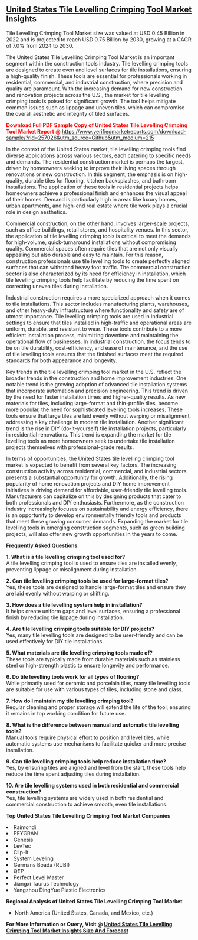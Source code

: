 <h2><a href="https://www.verifiedmarketreports.com/download-sample/?rid=257026&amp;utm_source=Github&amp;utm_medium=215" target="_blank">United States Tile Levelling Crimping Tool Market</a> Insights</h2><p>Tile Levelling Crimping Tool Market size was valued at USD 0.45 Billion in 2022 and is projected to reach USD 0.75 Billion by 2030, growing at a CAGR of 7.0% from 2024 to 2030.</p><p><p>The United States Tile Levelling Crimping Tool Market is an important segment within the construction tools industry. Tile levelling crimping tools are designed to create even and level surfaces for tile installations, ensuring a high-quality finish. These tools are essential for professionals working in residential, commercial, and industrial construction, where precision and quality are paramount. With the increasing demand for new construction and renovation projects across the U.S., the market for tile levelling crimping tools is poised for significant growth. The tool helps mitigate common issues such as lippage and uneven tiles, which can compromise the overall aesthetic and integrity of tiled surfaces. <p><span class=""><span style="color: #ff0000;"><strong>Download Full PDF Sample Copy of United States Tile Levelling Crimping Tool Market Report</strong> @ </span><a href="https://www.verifiedmarketreports.com/download-sample/?rid=257026&amp;utm_source=Github&amp;utm_medium=215" target="_blank">https://www.verifiedmarketreports.com/download-sample/?rid=257026&amp;utm_source=Github&amp;utm_medium=215</a></span></p></p><p>In the context of the United States market, tile levelling crimping tools find diverse applications across various sectors, each catering to specific needs and demands. The residential construction market is perhaps the largest, driven by homeowners seeking to improve their living spaces through renovations or new construction. In this segment, the emphasis is on high-quality, durable tiles for flooring, kitchen backsplashes, and bathroom installations. The application of these tools in residential projects helps homeowners achieve a professional finish and enhances the visual appeal of their homes. Demand is particularly high in areas like luxury homes, urban apartments, and high-end real estate where tile work plays a crucial role in design aesthetics.<p>Commercial construction, on the other hand, involves larger-scale projects, such as office buildings, retail stores, and hospitality venues. In this sector, the application of tile levelling crimping tools is critical to meet the demands for high-volume, quick-turnaround installations without compromising quality. Commercial spaces often require tiles that are not only visually appealing but also durable and easy to maintain. For this reason, construction professionals use tile levelling tools to create perfectly aligned surfaces that can withstand heavy foot traffic. The commercial construction sector is also characterized by its need for efficiency in installation, which tile levelling crimping tools help facilitate by reducing the time spent on correcting uneven tiles during installation.<p>Industrial construction requires a more specialized approach when it comes to tile installations. This sector includes manufacturing plants, warehouses, and other heavy-duty infrastructure where functionality and safety are of utmost importance. Tile levelling crimping tools are used in industrial settings to ensure that tiles installed in high-traffic and operational areas are uniform, durable, and resistant to wear. These tools contribute to a more efficient installation process, minimizing downtime and maintaining the operational flow of businesses. In industrial construction, the focus tends to be on tile durability, cost-efficiency, and ease of maintenance, and the use of tile levelling tools ensures that the finished surfaces meet the required standards for both appearance and longevity.<p>Key trends in the tile levelling crimping tool market in the U.S. reflect the broader trends in the construction and home improvement industries. One notable trend is the growing adoption of advanced tile installation systems that incorporate automation and precision engineering. This trend is driven by the need for faster installation times and higher-quality results. As new materials for tiles, including large-format and thin-profile tiles, become more popular, the need for sophisticated levelling tools increases. These tools ensure that large tiles are laid evenly without warping or misalignment, addressing a key challenge in modern tile installation. Another significant trend is the rise in DIY (do-it-yourself) tile installation projects, particularly in residential renovations. This trend is expanding the market for tile levelling tools as more homeowners seek to undertake tile installation projects themselves with professional-grade results.<p>In terms of opportunities, the United States tile levelling crimping tool market is expected to benefit from several key factors. The increasing construction activity across residential, commercial, and industrial sectors presents a substantial opportunity for growth. Additionally, the rising popularity of home renovation projects and DIY home improvement initiatives is driving demand for affordable, user-friendly tile levelling tools. Manufacturers can capitalize on this by designing products that cater to both professionals and DIY enthusiasts. Furthermore, as the construction industry increasingly focuses on sustainability and energy efficiency, there is an opportunity to develop environmentally friendly tools and products that meet these growing consumer demands. Expanding the market for tile levelling tools in emerging construction segments, such as green building projects, will also offer new growth opportunities in the years to come.<p><strong>Frequently Asked Questions</strong></p><p><strong>1. What is a tile levelling crimping tool used for?</strong><br> A tile levelling crimping tool is used to ensure tiles are installed evenly, preventing lippage or misalignment during installation.</p><p><strong>2. Can tile levelling crimping tools be used for large-format tiles?</strong><br> Yes, these tools are designed to handle large-format tiles and ensure they are laid evenly without warping or shifting.</p><p><strong>3. How does a tile levelling system help in installation?</strong><br> It helps create uniform gaps and level surfaces, ensuring a professional finish by reducing tile lippage during installation.</p><p><strong>4. Are tile levelling crimping tools suitable for DIY projects?</strong><br> Yes, many tile levelling tools are designed to be user-friendly and can be used effectively for DIY tile installations.</p><p><strong>5. What materials are tile levelling crimping tools made of?</strong><br> These tools are typically made from durable materials such as stainless steel or high-strength plastic to ensure longevity and performance.</p><p><strong>6. Do tile levelling tools work for all types of flooring?</strong><br> While primarily used for ceramic and porcelain tiles, many tile levelling tools are suitable for use with various types of tiles, including stone and glass.</p><p><strong>7. How do I maintain my tile levelling crimping tool?</strong><br> Regular cleaning and proper storage will extend the life of the tool, ensuring it remains in top working condition for future use.</p><p><strong>8. What is the difference between manual and automatic tile levelling tools?</strong><br> Manual tools require physical effort to position and level tiles, while automatic systems use mechanisms to facilitate quicker and more precise installation.</p><p><strong>9. Can tile levelling crimping tools help reduce installation time?</strong><br> Yes, by ensuring tiles are aligned and level from the start, these tools help reduce the time spent adjusting tiles during installation.</p><p><strong>10. Are tile levelling systems used in both residential and commercial construction?</strong><br> Yes, tile levelling systems are widely used in both residential and commercial construction to achieve smooth, even tile installations.</p></p><p><strong>Top United States Tile Levelling Crimping Tool Market Companies</strong></p><div data-test-id=""><p><li>Raimondi</li><li> PEYGRAN</li><li> Genesis</li><li> LevTec</li><li> Clip-It</li><li> System Leveling</li><li> Germans Boada (RUBI)</li><li> QEP</li><li> Perfect Level Master</li><li> Jiangxi Taurus Technology</li><li> Yangzhou DingYue Plastic Electronics</li></p><div><strong>Regional Analysis of&nbsp;United States Tile Levelling Crimping Tool Market</strong></div><ul><li dir="ltr"><p dir="ltr">North America&nbsp;(United States, Canada, and Mexico, etc.)</p></li></ul><p><strong>For More Information or Query, Visit @&nbsp;</strong><strong><a href="https://www.verifiedmarketreports.com/product/tile-levelling-crimping-tool-market/?utm_source=Github&amp;utm_medium=215" target="_blank">United States Tile Levelling Crimping Tool Market Insights Size And Forecast</a></strong></p></div>
